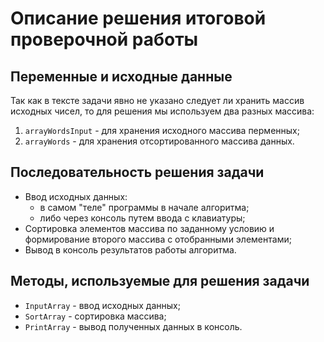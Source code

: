 # Описание решения итоговой проверочной работы

## Переменные и исходные данные

Так как в тексте задачи явно не указано следует ли хранить массив исходных чисел, то для решения мы используем два разных массива:
1. `arrayWordsInput` - для хранения исходного массива перменных;
2. `arrayWords` - для хранения отсортированного массива данных.

## Последовательность решения задачи
* Ввод исходных данных:
    - в самом "теле" программы в начале алгоритма;
    - либо через консоль путем ввода с клавиатуры;
* Сортировка элементов массива по заданному условию и формирование второго массива с отобранными элементами;
* Вывод в консоль результатов работы алгоритма.

## Методы, используемые для решения задачи
+ `InputArray` - ввод исходных данных;
+ `SortArray` - сортировка массива;
+ `PrintArray` - вывод полученных данных в консоль.


